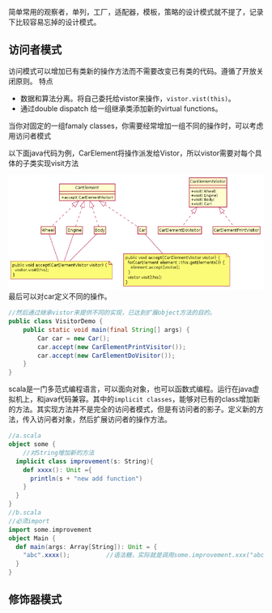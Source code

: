 简单常用的观察者，单列，工厂，适配器，模板，策略的设计模式就不提了，记录下比较容易忘掉的设计模式。

## 访问者模式

访问模式可以增加已有类新的操作方法而不需要改变已有类的代码。遵循了开放关闭原则。
特点

- 数据和算法分离。将自己委托给vistor来操作，`vistor.vist(this)`。
- 通过double dispatch 给一组继承类添加新的virtual functions。

当你对固定的一组famaly classes，你需要经常增加一组不同的操作时，可以考虑用访问者模式

以下面java代码为例，CarElement将操作派发给Vistor，所以vistor需要对每个具体的子类实现visit方法

![1](/assets/dp1.png)
最后可以对car定义不同的操作。
```java
//然后通过继承vistor来提供不同的实现，已达到扩展object方法的目的。
public class VisitorDemo {
    public static void main(final String[] args) {
        Car car = new Car();
        car.accept(new CarElementPrintVisitor());
        car.accept(new CarElementDoVisitor());
    }
}
```

scala是一门多范式编程语言，可以面向对象，也可以函数式编程。运行在java虚拟机上，和java代码兼容。其中的`implicit classes`，能够对已有的class增加新的方法。其实现方法并不是完全的访问者模式，但是有访问者的影子。定义新的方法，传入访问者对象，然后扩展访问者的操作方法。

```scala
//a.scala
object some {
    //对String增加新的方法
  implicit class improvement(s: String){
    def xxxx(): Unit ={
      println(s + "new add function")
    }
  }
}
//b.scala
//必须import
import some.improvement
object Main {
  def main(args: Array[String]): Unit = {
    "abc".xxxx();          //语法糖，实际就是调用some.improvement.xxx("abc")
  }
}
```



## 修饰器模式